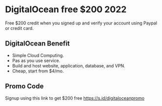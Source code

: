 
# DigitalOcean free $200 2022

Free $200 credit when you signed up and verify your account using Paypal or credit card.



## DigitalOcean Benefit

- Simple Cloud Computing.
- Pas as you use service.
- Build and host website, application, database, and VPN.
- Cheap, start from $4/mo.


## Promo Code

Signup using this link to get $200 free https://s.id/digitaloceanpromo

